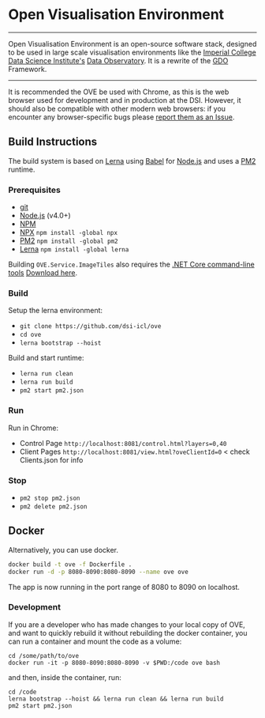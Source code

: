 # Open Visualisation Environment

---

Open Visualisation Environment is an open-source software stack, designed to be used in large scale visualisation environments like the [Imperial College](http://www.imperial.ac.uk) [Data Science Institute's](http://www.imperial.ac.uk/data-science/) [Data Observatory](http://www.imperial.ac.uk/data-science/data-observatory/).
It is a rewrite of the [GDO](https://github.com/bkavuncu/GDO/) Framework.

---

It is recommended the OVE be used with Chrome, as this is the web browser used for development and in production at the DSI. However, it should also be compatible with other modern web browsers: if you encounter any browser-specific bugs please [report them as an Issue](https://github.com/dsi-icl/ove/issues).

## Build Instructions

The build system is based on [Lerna](https://lernajs.io/) using [Babel](http://babeljs.io/) for [Node.js](https://nodejs.org/en/) and uses a [PM2](http://pm2.keymetrics.io/) runtime.

### Prerequisites

* [git](https://git-scm.com/downloads)
* [Node.js](https://nodejs.org/en/) (v4.0+)
* [NPM](https://www.npmjs.com/)
* [NPX](https://www.npmjs.com/package/npx) `npm install -global npx`
* [PM2](http://pm2.keymetrics.io/) `npm install -global pm2`
* [Lerna](https://lernajs.io/)  `npm install -global lerna`

Building ``OVE.Service.ImageTiles`` also requires the [.NET Core command-line tools](https://docs.microsoft.com/en-us/dotnet/core/tools/?tabs=netcore2x) [Download here](https://www.microsoft.com/net/download/dotnet-core/2.0).

### Build

Setup the lerna environment:

* `git clone https://github.com/dsi-icl/ove`
* `cd ove`
* `lerna bootstrap --hoist`

Build and start runtime:

* `lerna run clean`
* `lerna run build`
* `pm2 start pm2.json`

### Run

Run in Chrome:

* Control Page `http://localhost:8081/control.html?layers=0,40`
* Client Pages `http://localhost:8081/view.html?oveClientId=0` < check Clients.json for info

### Stop

* `pm2 stop pm2.json`
* `pm2 delete pm2.json`

## Docker

Alternatively, you can use docker.

```sh
docker build -t ove -f Dockerfile .
docker run -d -p 8080-8090:8080-8090 --name ove ove
```

The app is now running in the port range of 8080 to 8090 on localhost.

### Development

If you are a developer who has made changes to your local copy of OVE, and want to quickly rebuild it without rebuilding the docker container, you can run a container and mount the code as a volume:

    cd /some/path/to/ove
    docker run -it -p 8080-8090:8080-8090 -v $PWD:/code ove bash

and then, inside the container, run:

    cd /code
    lerna bootstrap --hoist && lerna run clean && lerna run build
    pm2 start pm2.json
